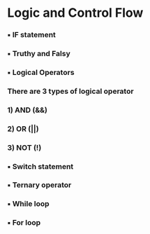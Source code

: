 # Logic and Control Flow

### ▪ IF statement

### ▪ Truthy and Falsy

### ▪ Logical Operators

### There are 3 types of logical operator

### 1) AND (&&)

### 2) OR (||)

### 3) NOT (!)

### ▪ Switch statement

### ▪ Ternary operator

### ▪ While loop

### ▪ For loop
